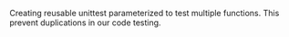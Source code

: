 Creating reusable unittest parameterized to test multiple functions. This prevent duplications in our code testing.